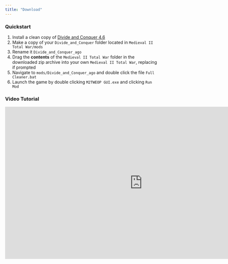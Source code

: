 ```yaml
---
title: "Download"
---
```


###

### Quickstart

1. Install a clean copy of [Divide and Conquer 4.6](https://www.youtube.com/watch?v=jFcVSROpnXI)
2. Make a copy of your `Divide_and_Conquer` folder located in `Medieval II Total War/mods`
3. Rename it `Divide_and_Conquer_ago`
4. Drag the **contents** of the `Medieval II Total War` folder in the downloaded zip archive into your own `Medieval II Total War`, replacing if prompted
5. Navigate to `mods/Divide_and_Conquer_ago` and double click the file `Full Cleaner.bat`
6. Launch the game by double clicking `M2TWEOP GUI.exe` and clicking `Run Mod`

### Video Tutorial
<div class="download-embed">
    <iframe allow="fullscreen;" frameborder="0" width="900" height="500"
    src="https://www.youtube.com/embed/P1Ht3Yr12Q8">
    </iframe>
</div>
